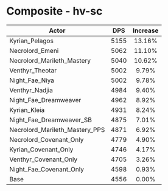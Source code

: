 # Composite - hv-sc
| Actor | DPS | Increase |
|---|:---:|:---:|
|Kyrian_Pelagos|5155|13.16%|
|Necrolord_Emeni|5062|11.10%|
|Necrolord_Marileth_Mastery|5040|10.62%|
|Venthyr_Theotar|5002|9.79%|
|Night_Fae_Niya|5002|9.78%|
|Venthyr_Nadjia|4984|9.40%|
|Night_Fae_Dreamweaver|4962|8.92%|
|Kyrian_Kleia|4931|8.24%|
|Night_Fae_Dreamweaver_SB|4875|7.01%|
|Necrolord_Marileth_Mastery_PPS|4871|6.92%|
|Necrolord_Covenant_Only|4779|4.90%|
|Kyrian_Covenant_Only|4746|4.17%|
|Venthyr_Covenant_Only|4705|3.26%|
|Night_Fae_Covenant_Only|4598|0.93%|
|Base|4556|0.00%|

